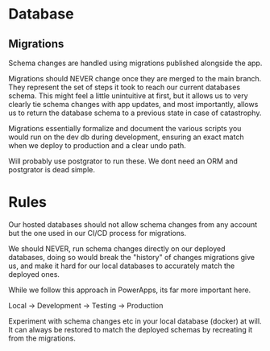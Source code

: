 # Database

## Migrations

Schema changes are handled using migrations published alongside the app.

Migrations should NEVER change once they are merged to the main branch. They represent the set of steps it took to reach our current databases schema. This might feel a little unintuitive at first, but it allows us to very clearly tie schema changes with app updates, and most importantly, allows us to return the database schema to a previous state in case of catastrophy.

Migrations essentially formalize and document the various scripts you would run on the dev db during development, ensuring an exact match when we deploy to production and a clear undo path.

Will probably use postgrator to run these. We dont need an ORM and postgrator is dead simple.

# Rules

Our hosted databases should not allow schema changes from any account but the one used in our CI/CD process for migrations.

We should NEVER, run schema changes directly on our deployed databases, doing so would break the "history" of changes migrations give us, and make it hard for our local databases to accurately match the deployed ones.

While we follow this approach in PowerApps, its far more important here.

Local -> Development -> Testing -> Production

Experiment with schema changes etc in your local database (docker) at will. It can always be restored to match the deployed schemas by recreating it from the migrations.